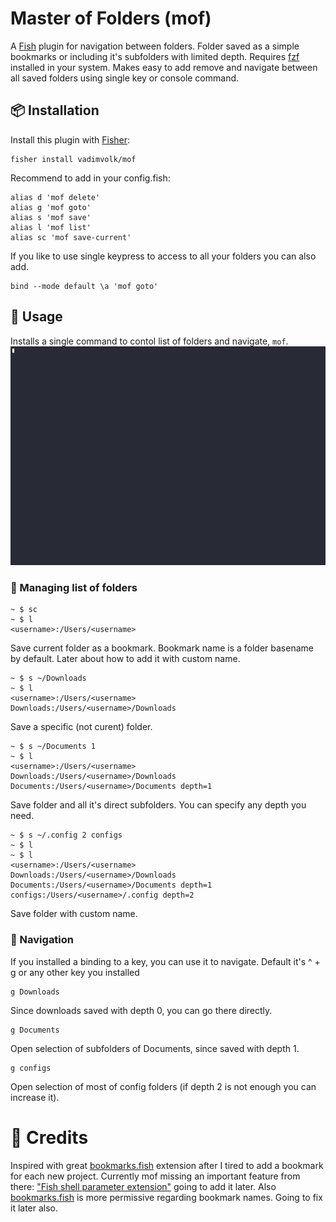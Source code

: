 # Master of Folders (mof)

A [Fish] plugin for navigation between folders. Folder saved as a simple bookmarks or including it's subfolders with limited depth. Requires [fzf] installed in your system. Makes easy to add remove and navigate between all saved folders using single key or console command.

## 📦 Installation

Install this plugin with [Fisher][fisher]:
```fish
fisher install vadimvolk/mof
```

Recommend to add in your config.fish:

```fish
alias d 'mof delete'
alias g 'mof goto'
alias s 'mof save'
alias l 'mof list'
alias sc 'mof save-current'
```

If you like to use single keypress to access to all your folders you can also add.
```fish
bind --mode default \a 'mof goto'
```

## 💪 Usage

Installs a single command to contol list of folders and navigate, `mof`.
![usage gif](https://raw.githubusercontent.com/vadimvolk/mof/refs/heads/main/assets/mof.gif)

### 📂 Managing list of folders

```fish
~ $ sc
~ $ l
<username>:/Users/<username>
```
Save current folder as a bookmark. Bookmark name is a folder basename by default. Later about how to add it with custom name.

```fish
~ $ s ~/Downloads
~ $ l
<username>:/Users/<username>
Downloads:/Users/<username>/Downloads
```
Save a specific (not curent) folder.

```fish
~ $ s ~/Documents 1
~ $ l
<username>:/Users/<username>
Downloads:/Users/<username>/Downloads
Documents:/Users/<username>/Documents depth=1
```
Save folder and all it's direct subfolders. You can specify any depth you need.

```fish 
~ $ s ~/.config 2 configs
~ $ l
~ $ l
<username>:/Users/<username>
Downloads:/Users/<username>/Downloads
Documents:/Users/<username>/Documents depth=1
configs:/Users/<username>/.config depth=2
```
Save folder with custom name.
 
### 🚀 Navigation
If you installed a binding to a key, you can use it to navigate. Default it's ^ + g or any other key you installed

```fish
g Downloads
```
Since downloads saved with depth 0, you can go there directly.

```fish
g Documents
```
Open selection of subfolders of Documents, since saved with depth 1.

```fish
g configs
```
Open selection of most of config folders (if depth 2 is not enough you can increase it).

# 🙏 Credits

Inspired with great [bookmarks.fish] extension after I tired to add a bookmark for each new project. Currently mof missing an important feature from there: ["Fish shell parameter extension"](https://github.com/gregorias/bookmarks.fish?tab=readme-ov-file#fish-shell-parameter-expansion) going to add it later. Also [bookmarks.fish] is more permissive regarding bookmark names. Going to fix it later also.


[Fish]: https://fishshell.com/
[fisher]: https://github.com/jorgebucaran/fisher
[bookmarks.fish]: https://github.com/gregorias/bookmarks.fish
[fzf]: https://github.com/junegunn/fzf